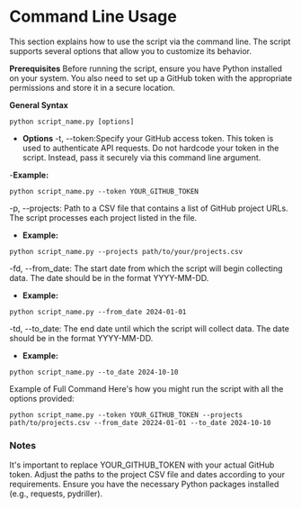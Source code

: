 # Command Line Usage
This section explains how to use the script via the command line. The script supports several options that allow you to customize its behavior.

 **Prerequisites**
Before running the script, ensure you have Python installed on your system. You also need to set up a GitHub token with the appropriate permissions and store it in a secure location.

 **General Syntax**
 ```
python script_name.py [options]
```
- **Options**
-t, --token:Specify your GitHub access token. This token is used to authenticate API requests. Do not hardcode your token in the script. Instead, pass it securely via this command line argument.

-**Example:**
```
python script_name.py --token YOUR_GITHUB_TOKEN
```
-p, --projects: Path to a CSV file that contains a list of GitHub project URLs. The script processes each project listed in the file.

- **Example:**
```
python script_name.py --projects path/to/your/projects.csv
```
-fd, --from_date: The start date from which the script will begin collecting data. The date should be in the format YYYY-MM-DD.

- **Example:**
```
python script_name.py --from_date 2024-01-01
```
-td, --to_date: The end date until which the script will collect data. The date should be in the format YYYY-MM-DD.

- **Example:**
```
python script_name.py --to_date 2024-10-10
```
Example of Full Command
Here's how you might run the script with all the options provided:

```
python script_name.py --token YOUR_GITHUB_TOKEN --projects path/to/projects.csv --from_date 20224-01-01 --to_date 2024-10-10
```
### Notes
It's important to replace YOUR_GITHUB_TOKEN with your actual GitHub token.
Adjust the paths to the project CSV file and dates according to your requirements.
Ensure you have the necessary Python packages installed (e.g., requests, pydriller).

